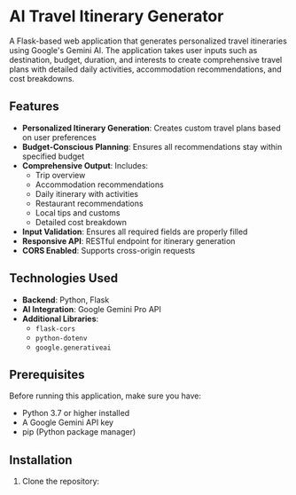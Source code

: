 # AI Travel Itinerary Generator

A Flask-based web application that generates personalized travel itineraries using Google's Gemini AI. The application takes user inputs such as destination, budget, duration, and interests to create comprehensive travel plans with detailed daily activities, accommodation recommendations, and cost breakdowns.

## Features

- **Personalized Itinerary Generation**: Creates custom travel plans based on user preferences
- **Budget-Conscious Planning**: Ensures all recommendations stay within specified budget
- **Comprehensive Output**: Includes:
  - Trip overview
  - Accommodation recommendations
  - Daily itinerary with activities
  - Restaurant recommendations
  - Local tips and customs
  - Detailed cost breakdown
- **Input Validation**: Ensures all required fields are properly filled
- **Responsive API**: RESTful endpoint for itinerary generation
- **CORS Enabled**: Supports cross-origin requests

## Technologies Used

- **Backend**: Python, Flask
- **AI Integration**: Google Gemini Pro API
- **Additional Libraries**: 
  - `flask-cors`
  - `python-dotenv`
  - `google.generativeai`

## Prerequisites

Before running this application, make sure you have:

- Python 3.7 or higher installed
- A Google Gemini API key
- pip (Python package manager)

## Installation

1. Clone the repository:
